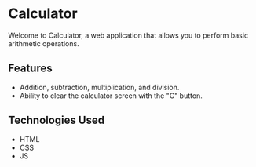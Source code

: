 
# Calculator

Welcome to Calculator, a web application that allows you to perform basic arithmetic operations.


## Features

- Addition, subtraction, multiplication, and division.
- Ability to clear the calculator screen with the "C" button.

## Technologies Used
- HTML
- CSS
- JS
